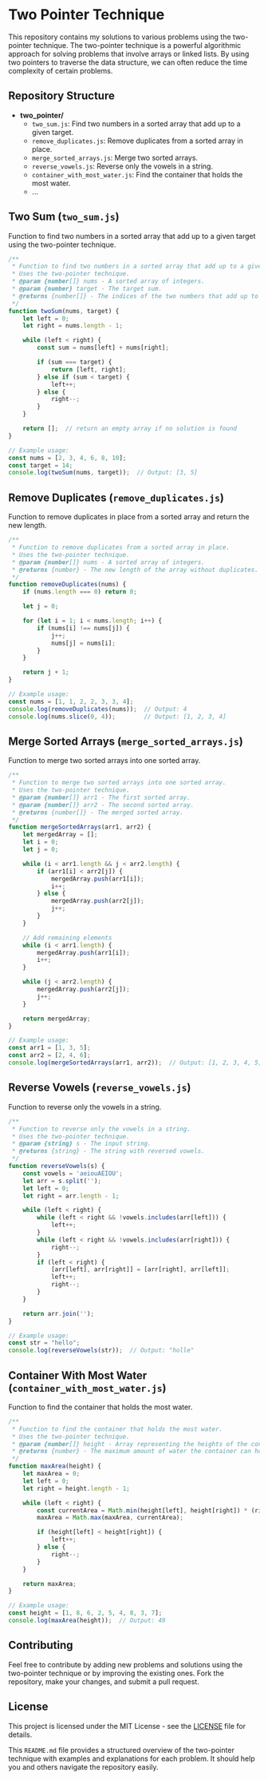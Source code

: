 
# Two Pointer Technique

This repository contains my solutions to various problems using the two-pointer technique. The two-pointer technique is a powerful algorithmic approach for solving problems that involve arrays or linked lists. By using two pointers to traverse the data structure, we can often reduce the time complexity of certain problems.

## Repository Structure

- **two_pointer/**
  - `two_sum.js`: Find two numbers in a sorted array that add up to a given target.
  - `remove_duplicates.js`: Remove duplicates from a sorted array in place.
  - `merge_sorted_arrays.js`: Merge two sorted arrays.
  - `reverse_vowels.js`: Reverse only the vowels in a string.
  - `container_with_most_water.js`: Find the container that holds the most water.
  - ...

## Two Sum (`two_sum.js`)
Function to find two numbers in a sorted array that add up to a given target using the two-pointer technique.
```javascript
/**
 * Function to find two numbers in a sorted array that add up to a given target.
 * Uses the two-pointer technique.
 * @param {number[]} nums - A sorted array of integers.
 * @param {number} target - The target sum.
 * @returns {number[]} - The indices of the two numbers that add up to the target.
 */
function twoSum(nums, target) {
    let left = 0;
    let right = nums.length - 1;

    while (left < right) {
        const sum = nums[left] + nums[right];

        if (sum === target) {
            return [left, right];
        } else if (sum < target) {
            left++;
        } else {
            right--;
        }
    }

    return [];  // return an empty array if no solution is found
}

// Example usage:
const nums = [2, 3, 4, 6, 8, 10];
const target = 14;
console.log(twoSum(nums, target));  // Output: [3, 5]
```

## Remove Duplicates (`remove_duplicates.js`)
Function to remove duplicates in place from a sorted array and return the new length.
```javascript
/**
 * Function to remove duplicates from a sorted array in place.
 * Uses the two-pointer technique.
 * @param {number[]} nums - A sorted array of integers.
 * @returns {number} - The new length of the array without duplicates.
 */
function removeDuplicates(nums) {
    if (nums.length === 0) return 0;

    let j = 0;

    for (let i = 1; i < nums.length; i++) {
        if (nums[i] !== nums[j]) {
            j++;
            nums[j] = nums[i];
        }
    }

    return j + 1;
}

// Example usage:
const nums = [1, 1, 2, 2, 3, 3, 4];
console.log(removeDuplicates(nums));  // Output: 4
console.log(nums.slice(0, 4));        // Output: [1, 2, 3, 4]
```

## Merge Sorted Arrays (`merge_sorted_arrays.js`)
Function to merge two sorted arrays into one sorted array.
```javascript
/**
 * Function to merge two sorted arrays into one sorted array.
 * Uses the two-pointer technique.
 * @param {number[]} arr1 - The first sorted array.
 * @param {number[]} arr2 - The second sorted array.
 * @returns {number[]} - The merged sorted array.
 */
function mergeSortedArrays(arr1, arr2) {
    let mergedArray = [];
    let i = 0;
    let j = 0;

    while (i < arr1.length && j < arr2.length) {
        if (arr1[i] < arr2[j]) {
            mergedArray.push(arr1[i]);
            i++;
        } else {
            mergedArray.push(arr2[j]);
            j++;
        }
    }

    // Add remaining elements
    while (i < arr1.length) {
        mergedArray.push(arr1[i]);
        i++;
    }

    while (j < arr2.length) {
        mergedArray.push(arr2[j]);
        j++;
    }

    return mergedArray;
}

// Example usage:
const arr1 = [1, 3, 5];
const arr2 = [2, 4, 6];
console.log(mergeSortedArrays(arr1, arr2));  // Output: [1, 2, 3, 4, 5, 6]
```

## Reverse Vowels (`reverse_vowels.js`)
Function to reverse only the vowels in a string.
```javascript
/**
 * Function to reverse only the vowels in a string.
 * Uses the two-pointer technique.
 * @param {string} s - The input string.
 * @returns {string} - The string with reversed vowels.
 */
function reverseVowels(s) {
    const vowels = 'aeiouAEIOU';
    let arr = s.split('');
    let left = 0;
    let right = arr.length - 1;

    while (left < right) {
        while (left < right && !vowels.includes(arr[left])) {
            left++;
        }
        while (left < right && !vowels.includes(arr[right])) {
            right--;
        }
        if (left < right) {
            [arr[left], arr[right]] = [arr[right], arr[left]];
            left++;
            right--;
        }
    }

    return arr.join('');
}

// Example usage:
const str = "hello";
console.log(reverseVowels(str));  // Output: "holle"
```

## Container With Most Water (`container_with_most_water.js`)
Function to find the container that holds the most water.
```javascript
/**
 * Function to find the container that holds the most water.
 * Uses the two-pointer technique.
 * @param {number[]} height - Array representing the heights of the container walls.
 * @returns {number} - The maximum amount of water the container can hold.
 */
function maxArea(height) {
    let maxArea = 0;
    let left = 0;
    let right = height.length - 1;

    while (left < right) {
        const currentArea = Math.min(height[left], height[right]) * (right - left);
        maxArea = Math.max(maxArea, currentArea);

        if (height[left] < height[right]) {
            left++;
        } else {
            right--;
        }
    }

    return maxArea;
}

// Example usage:
const height = [1, 8, 6, 2, 5, 4, 8, 3, 7];
console.log(maxArea(height));  // Output: 49
```

## Contributing
Feel free to contribute by adding new problems and solutions using the two-pointer technique or by improving the existing ones. Fork the repository, make your changes, and submit a pull request.

## License
This project is licensed under the MIT License - see the [LICENSE](LICENSE) file for details.

This `README.md` file provides a structured overview of the two-pointer technique with examples and explanations for each problem. It should help you and others navigate the repository easily.
